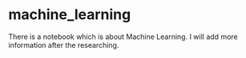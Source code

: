 # machine_learning
There is a notebook which is about Machine Learning. I will add more information after the researching.
